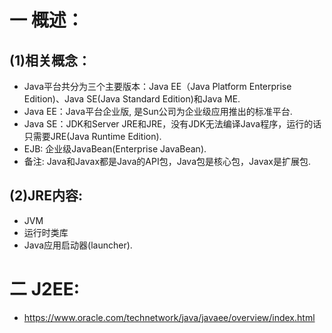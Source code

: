 # 一 概述：
## (1)相关概念：
- Java平台共分为三个主要版本：Java EE（Java Platform Enterprise Edition)、Java SE(Java Standard Edition)和Java ME.
- Java EE：Java平台企业版, 是Sun公司为企业级应用推出的标准平台.
- Java SE：JDK和Server JRE和JRE，没有JDK无法编译Java程序，运行的话只需要JRE(Java Runtime Edition).
- EJB: 企业级JavaBean(Enterprise JavaBean).
- 备注: Java和Javax都是Java的API包，Java包是核心包，Javax是扩展包.

## (2)JRE内容:
- JVM
- 运行时类库
- Java应用启动器(launcher).

# 二 J2EE:
- https://www.oracle.com/technetwork/java/javaee/overview/index.html

